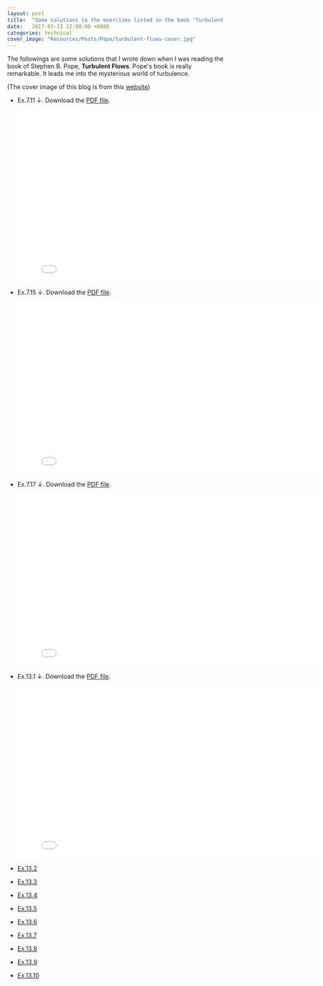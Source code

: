 ```yaml
---
layout: post
title:  "Some solutions to the exercises listed in the book 'Turbulent flows' of Stephen B. Pope"
date:   2017-03-13 12:00:00 +0800
categories: technical
cover_image: "Resources/Posts/Pope/turbulent-flows-cover.jpg"
---
```


The followings are some solutions that I wrote down when I was reading the book of Stephen B. Pope, **Turbulent Flows**. Pope's book is really remarkable. It leads me into the mysterious world of turbulence.

(The cover image of this blog is from this [website](https://www.weltbild.de/artikel/buch/turbulent-flows_14518085-1))

* Ex.7.11 &darr;. Download the [PDF file]({{site.baseurl}}/Resources/solution-to-pope/SolutionEx.7.11.pdf).

	<embed src="{{site.baseurl}}/Resources/solution-to-pope/SolutionEx.7.11.pdf" width="800px" height="400px">

* Ex.7.15 &darr;. Download the [PDF file]({{site.baseurl}}/Resources/solution-to-pope/SolutionEx.7.15.pdf).

	<embed src="{{site.baseurl}}/Resources/solution-to-pope/SolutionEx.7.15.pdf" width="800px" height="400px">

* Ex.7.17 &darr;. Download the [PDF file]({{site.baseurl}}/Resources/solution-to-pope/SolutionEx.7.17(1).pdf).

	<embed src="{{site.baseurl}}/Resources/solution-to-pope/SolutionEx.7.17(1).pdf" width="800px" height="400px">

* Ex.13.1 &darr;. Download the [PDF file]({{site.baseurl}}/Resources/Posts/Pope/Ex.13.1.pdf).

	<embed src="{{site.baseurl}}/Resources/Posts/Pope/Ex.13.1.pdf" width="800px" height="400px">

* [Ex.13.2]({{site.baseurl}}/Resources/Posts/Pope/Ex.13.2.pdf)
* [Ex.13.3]({{site.baseurl}}/Resources/Posts/Pope/Ex.13.3.pdf)
* [Ex.13.4]({{site.baseurl}}/Resources/Posts/Pope/Ex.13.4.pdf)
* [Ex.13.5]({{site.baseurl}}/Resources/Posts/Pope/Ex.13.5.pdf)
* [Ex.13.6]({{site.baseurl}}/Resources/Posts/Pope/Ex.13.6.pdf)
* [Ex.13.7]({{site.baseurl}}/Resources/Posts/Pope/Ex.13.7.pdf)
* [Ex.13.8]({{site.baseurl}}/Resources/Posts/Pope/Ex.13.8.pdf)
* [Ex.13.9]({{site.baseurl}}/Resources/Posts/Pope/Ex.13.9.pdf)
* [Ex.13.10]({{site.baseurl}}/Resources/Posts/Pope/Ex.13.10.pdf)

